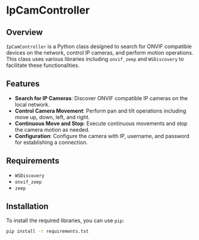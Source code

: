 # IpCamController

## Overview

`IpCamController` is a Python class designed to search for ONVIF compatible devices on the network, control IP cameras, and perform motion operations. This class uses various libraries including `onvif_zeep` and `WSDiscovery` to facilitate these functionalities.

## Features

- **Search for IP Cameras**: Discover ONVIF compatible IP cameras on the local network.
- **Control Camera Movement**: Perform pan and tilt operations including move up, down, left, and right.
- **Continuous Move and Stop**: Execute continuous movements and stop the camera motion as needed.
- **Configuration**: Configure the camera with IP, username, and password for establishing a connection.

## Requirements

- `WSDiscovery`
- `onvif_zeep`
- `zeep`

## Installation

To install the required libraries, you can use `pip`:

```bash
pip install -r requirements.txt 
